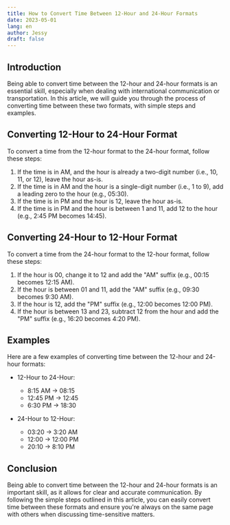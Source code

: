 ```yaml
---
title: How to Convert Time Between 12-Hour and 24-Hour Formats
date: 2023-05-01
lang: en
author: Jessy
draft: false
---
```


## Introduction

Being able to convert time between the 12-hour and 24-hour formats is an essential skill, especially when dealing with international communication or transportation. In this article, we will guide you through the process of converting time between these two formats, with simple steps and examples.

## Converting 12-Hour to 24-Hour Format

To convert a time from the 12-hour format to the 24-hour format, follow these steps:

1. If the time is in AM, and the hour is already a two-digit number (i.e., 10, 11, or 12), leave the hour as-is.
2. If the time is in AM and the hour is a single-digit number (i.e., 1 to 9), add a leading zero to the hour (e.g., 05:30).
3. If the time is in PM and the hour is 12, leave the hour as-is.
4. If the time is in PM and the hour is between 1 and 11, add 12 to the hour (e.g., 2:45 PM becomes 14:45).

## Converting 24-Hour to 12-Hour Format

To convert a time from the 24-hour format to the 12-hour format, follow these steps:

1. If the hour is 00, change it to 12 and add the "AM" suffix (e.g., 00:15 becomes 12:15 AM).
2. If the hour is between 01 and 11, add the "AM" suffix (e.g., 09:30 becomes 9:30 AM).
3. If the hour is 12, add the "PM" suffix (e.g., 12:00 becomes 12:00 PM).
4. If the hour is between 13 and 23, subtract 12 from the hour and add the "PM" suffix (e.g., 16:20 becomes 4:20 PM).

## Examples

Here are a few examples of converting time between the 12-hour and 24-hour formats:

- 12-Hour to 24-Hour:
  - 8:15 AM -> 08:15
  - 12:45 PM -> 12:45
  - 6:30 PM -> 18:30

- 24-Hour to 12-Hour:
  - 03:20 -> 3:20 AM
  - 12:00 -> 12:00 PM
  - 20:10 -> 8:10 PM

## Conclusion

Being able to convert time between the 12-hour and 24-hour formats is an important skill, as it allows for clear and accurate communication. By following the simple steps outlined in this article, you can easily convert time between these formats and ensure you're always on the same page with others when discussing time-sensitive matters.
